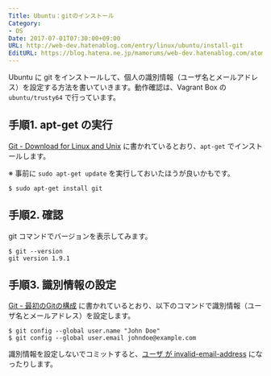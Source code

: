 ```yaml
---
Title: Ubuntu：gitのインストール
Category:
- OS
Date: 2017-07-01T07:30:00+09:00
URL: http://web-dev.hatenablog.com/entry/linux/ubuntu/install-git
EditURL: https://blog.hatena.ne.jp/mamorums/web-dev.hatenablog.com/atom/entry/8599973812276929313
---
```


Ubuntu に git をインストールして、個人の識別情報（ユーザ名とメールアドレス）を設定する方法を書いていきます。動作確認は、Vagrant Box の `ubuntu/trusty64` で行っています。


## 手順1. apt-get の実行
[Git - Download for Linux and Unix](https://git-scm.com/download/linux) に書かれているとおり、`apt-get` でインストールします。

※ 事前に `sudo apt-get update` を実行しておいたほうが良いかもです。

```
$ sudo apt-get install git
```


## 手順2. 確認
git コマンドでバージョンを表示してみます。

```
$ git --version
git version 1.9.1
```


## 手順3. 識別情報の設定
[Git - 最初のGitの構成](https://git-scm.com/book/ja/v1/%E4%BD%BF%E3%81%84%E5%A7%8B%E3%82%81%E3%82%8B-%E6%9C%80%E5%88%9D%E3%81%AEGit%E3%81%AE%E6%A7%8B%E6%88%90#個人の識別情報) に書かれているとおり、以下のコマンドで識別情報（ユーザ名とメールアドレス）を設定します。


```
$ git config --global user.name "John Doe"
$ git config --global user.email johndoe@example.com
```

識別情報を設定しないでコミットすると、[ユーザ が invalid-email-address](/entry/etc/github/invalid-email-address-committed) になったりします。 
